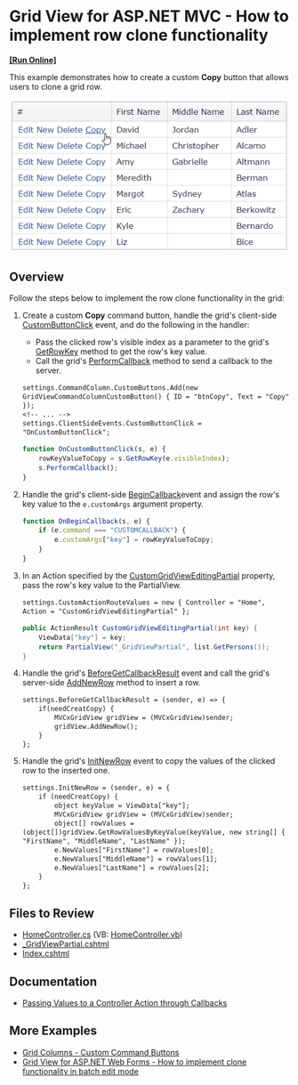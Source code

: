# Grid View for ASP.NET MVC - How to implement row clone functionality
<!-- run online -->
**[[Run Online]](https://codecentral.devexpress.com/e4643/)**
<!-- run online end -->

This example demonstrates how to create a custom **Copy** button that allows users to clone a grid row.

![Copy button](CopyButton.png)

## Overview

Follow the steps below to implement the row clone functionality in the grid:

1. Create a custom **Copy** command button, handle the grid's client-side [CustomButtonClick](https://docs.devexpress.com/AspNet/js-ASPxClientGridView.CustomButtonClick) event, and do the following in the handler:
   * Pass the clicked row's visible index as a parameter to the grid's [GetRowKey](https://docs.devexpress.com/AspNet/js-ASPxClientGridView.GetRowKey(visibleIndex)) method to get the row's key value.
   * Call the grid's [PerformCallback](https://docs.devexpress.com/AspNet/js-ASPxClientGridView.PerformCallback(args)) method to send a callback to the server.

    ```cshtml
    settings.CommandColumn.CustomButtons.Add(new GridViewCommandColumnCustomButton() { ID = "btnCopy", Text = "Copy" });
    <!-- ... -->
    settings.ClientSideEvents.CustomButtonClick = "OnCustomButtonClick";
    ```

    ```js
    function OnCustomButtonClick(s, e) {
        rowKeyValueToCopy = s.GetRowKey(e.visibleIndex);
        s.PerformCallback();
    }
    ```

2. Handle the grid's client-side [BeginCallback](https://docs.devexpress.com/AspNet/js-ASPxClientGridView.BeginCallback)event and assign the row's key value to the `e.customArgs` argument property.

    ```js
    function OnBeginCallback(s, e) {
        if (e.command === "CUSTOMCALLBACK") {
            e.customArgs["key"] = rowKeyValueToCopy;
        }
    }
    ```

3. In an Action specified by the [CustomGridViewEditingPartial](https://docs.devexpress.com/AspNetMvc/DevExpress.Web.Mvc.GridSettingsBase.CustomActionRouteValues) property, pass the row's key value to the PartialView.

    ```cshtml
    settings.CustomActionRouteValues = new { Controller = "Home", Action = "CustomGridViewEditingPartial" };
    ```

    ```cs
    public ActionResult CustomGridViewEditingPartial(int key) {
        ViewData["key"] = key;
        return PartialView("_GridViewPartial", list.GetPersons());
    }
    ```

4. Handle the grid's [BeforeGetCallbackResult](https://docs.devexpress.com/AspNetMvc/DevExpress.Web.Mvc.GridSettingsBase.BeforeGetCallbackResult) event and call the grid's server-side [AddNewRow](https://docs.devexpress.com/AspNet/DevExpress.Web.ASPxGridView.AddNewRow) method to insert a row.

    ```cshtml
    settings.BeforeGetCallbackResult = (sender, e) => {
        if(needCreatCopy) {
            MVCxGridView gridView = (MVCxGridView)sender;
            gridView.AddNewRow();
        }
    };
    ```

5. Handle the grid's [InitNewRow](https://docs.devexpress.com/AspNetMvc/DevExpress.Web.Mvc.GridViewSettings.InitNewRow) event to copy the values of the clicked row to the inserted one.

    ```cshtml
    settings.InitNewRow = (sender, e) = {
        if (needCreatCopy) {
            object keyValue = ViewData["key"];
            MVCxGridView gridView = (MVCxGridView)sender;
            object[] rowValues = (object[])gridView.GetRowValuesByKeyValue(keyValue, new string[] { "FirstName", "MiddleName", "LastName" });
            e.NewValues["FirstName"] = rowValues[0];
            e.NewValues["MiddleName"] = rowValues[1];
            e.NewValues["LastName"] = rowValues[2];
        }
    };
    ```

## Files to Review

* [HomeController.cs](./CS/e4643//Controllers/HomeController.cs) (VB: [HomeController.vb](./VB/e4643VB/Controllers/HomeController.vb))
* [_GridViewPartial.cshtml](./CS/e4643/Views/Home/_GridViewPartial.cshtml)
* [Index.cshtml](./CS/e4643/Views/Home/Index.cshtml)

## Documentation

* [Passing Values to a Controller Action through Callbacks](https://docs.devexpress.com/AspNetMvc/9941/common-features/callback-based-functionality/passing-values-to-a-controller-action-through-callbacks)

## More Examples

* [Grid Columns - Custom Command Buttons](https://demos.devexpress.com/ASPxGridViewDemos/Columns/CommandColumnCustomButtons.aspx)
* [Grid View for ASP.NET Web Forms - How to implement clone functionality in batch edit mode](https://github.com/DevExpress-Examples/asp-net-web-forms-gridview-clone-functionality-in-batch-edit-mode)
